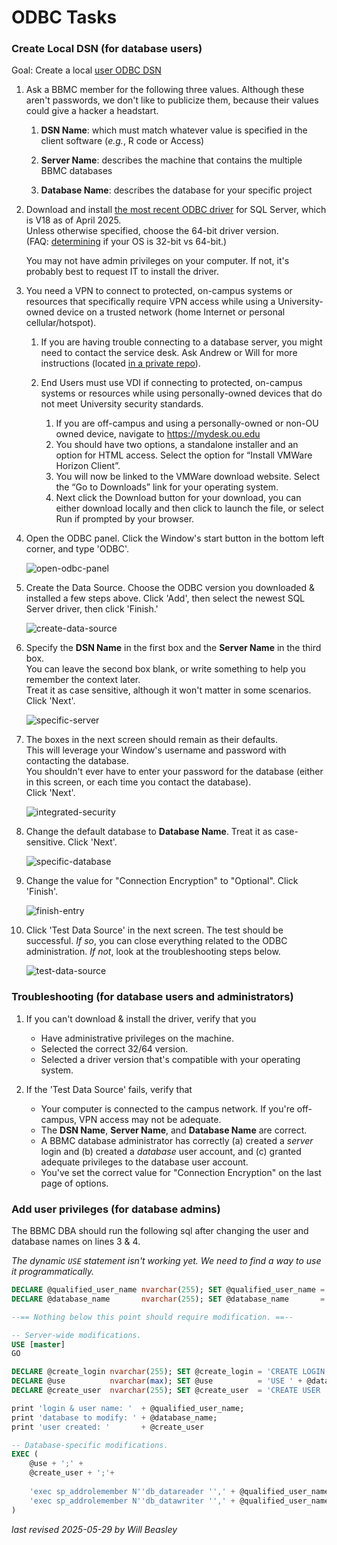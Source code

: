 # ODBC Tasks

### Create Local DSN (for database users)

Goal: Create a local [user ODBC DSN](https://technet.microsoft.com/en-us/library/cc879308(v=sql.105).aspx)

1. Ask a BBMC member for the following three values.  Although these aren't passwords, we don't like to publicize them, because their values could give a hacker a headstart.

    1. **DSN Name**: which must match whatever value is specified in the client software (*e.g.*, R code or Access)

    1. **Server Name**: describes the machine that contains the multiple BBMC databases

    1. **Database Name**: describes the database for your specific project

1. Download and install [the most recent ODBC driver](https://docs.microsoft.com/en-us/sql/connect/odbc/download-odbc-driver-for-sql-server) for SQL Server, which is V18 as of April 2025.  
   Unless otherwise specified, choose the 64-bit driver version.  
   (FAQ: [determining](https://support.microsoft.com/en-us/help/15056/windows-7-32-64-bit-faq) if your OS is 32-bit vs 64-bit.)

    You may not have admin privileges on your computer.  If not, it's probably best to request IT to install the driver.

1. You need a VPN to connect to protected, on-campus systems or resources that specifically require VPN access while using a University-owned device on a trusted network (home Internet or personal cellular/hotspot). 

    1.  If you are having trouble connecting to a database server, you might need to contact the service desk.  Ask Andrew or Will for more instructions (located [in a private repo](https://github.com/OuhscBbmc/bbmc-database-management/blob/master/maintenance/setting-up-analyst/setting-up-analyst.md)).

    1.	End Users must use VDI if connecting to protected, on-campus systems or resources while using personally-owned devices that do not meet University security standards. 

        1. If you are off-campus and using a personally-owned or non-OU owned device, navigate to https://mydesk.ou.edu
        1. You should have two options, a standalone installer and an option for HTML access. Select the option for “Install VMWare Horizon Client”.
        1. You will now be linked to the VMWare download website. Select the “Go to Downloads” link for your operating system.
        1. Next click the Download button for your download, you can either download locally and then click to launch the file, or select Run if prompted by your browser.

1. Open the ODBC panel.  Click the Window's start button in the bottom left corner, and type 'ODBC'.  

    ![open-odbc-panel](images/open-odbc-panel.png)

1. Create the Data Source.  Choose the ODBC version you downloaded & installed a few steps above.  Click 'Add', then select the newest SQL Server driver, then click 'Finish.'

    ![create-data-source](images/create-data-source.png)

1. Specify the **DSN Name** in the first box and the **Server Name** in the third box.  
  You can leave the second box blank, or write something to help you remember the context later.  
  Treat it as case sensitive, although it won't matter in some scenarios.  Click 'Next'.

    ![specific-server](images/specific-server.png)

1. The boxes in the next screen should remain as their defaults.  
  This will leverage your Window's username and password with contacting the database.  
  You shouldn't ever have to enter your password for the database (either in this screen, or each time you contact the database).  
  Click 'Next'.

    ![integrated-security](images/integrated-security.png)

1. Change the default database to **Database Name**.  Treat it as case-sensitive.  Click 'Next'.

    ![specific-database](images/specific-database.png)

1. Change the value for "Connection Encryption" to "Optional". 
  Click 'Finish'.

    ![finish-entry](images/finish-entry.png)

1. Click 'Test Data Source' in the next screen.  The test should be successful.  *If so*, you can close everything related to the ODBC administration.  *If not*, look at the troubleshooting steps below.

    ![test-data-source](images/test-data-source.png)

### Troubleshooting (for database users and administrators)

1. If you can't download & install the driver, verify that you
    * Have administrative privileges on the machine.
    * Selected the correct 32/64 version.
    * Selected a driver version that's compatible with your operating system.

1. If the 'Test Data Source' fails, verify that
    * Your computer is connected to the campus network.  If you're off-campus, VPN access may not be adequate.
    * The **DSN Name**, **Server Name**, and **Database Name** are correct.
    * A BBMC database administrator has correctly (a) created a *server* login and (b) created a *database* user account, and (c) granted adequate privileges to the database user account.
    * You've set the correct value for "Connection Encryption" on the last page of options.


### Add user privileges (for database admins)

The BBMC DBA should run the following sql after changing the user and database names on lines 3 & 4.

*The dynamic `USE` statement isn't working yet.  We need to find a way to use it programmatically.*

```sql
DECLARE @qualified_user_name nvarchar(255); SET @qualified_user_name = '[OUHSC\wpreston]' 
DECLARE @database_name       nvarchar(255); SET @database_name       = '[go_round_in_circles]'

--== Nothing below this point should require modification. ==--

-- Server-wide modifications.
USE [master]
GO

DECLARE @create_login nvarchar(255); SET @create_login = 'CREATE LOGIN ' + @qualified_user_name + ' FROM WINDOWS ' -- WITH DEFAULT_DATABASE=[master]'
DECLARE @use          nvarchar(max); SET @use          = 'USE ' + @database_name + ';'
DECLARE @create_user  nvarchar(255); SET @create_user  = 'CREATE USER '  + @qualified_user_name + ' FOR LOGIN ' + @qualified_user_name

print 'login & user name: '  + @qualified_user_name;
print 'database to modify: ' + @database_name;
print 'user created: '       + @create_user

-- Database-specific modifications.
EXEC (
    @use + ';' +
    @create_user + ';'+
    
    'exec sp_addrolemember N''db_datareader '',' + @qualified_user_name +';'+
    'exec sp_addrolemember N''db_datawriter '',' + @qualified_user_name +';'
)

```

*last revised 2025-05-29 by Will Beasley*
